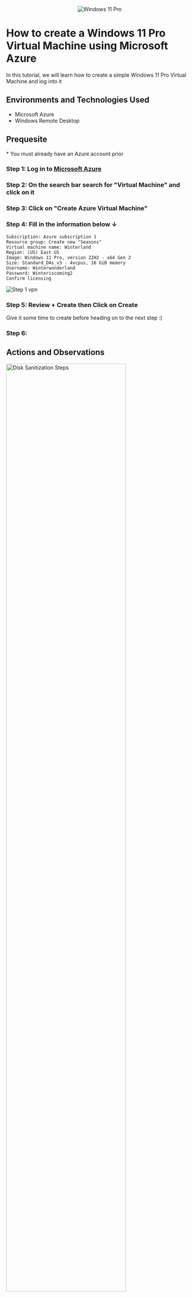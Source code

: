 
<p align="center">
<img src="https://cdn.mos.cms.futurecdn.net/t22B2B44iJ4WP9WXsuN2sS-650-80.png" alt="Windows 11 Pro"/>
</p>

<h1>How to create a Windows 11 Pro Virtual Machine using Microsoft Azure</h1>
In this tutorial, we will learn how to create a simple Windows 11 Pro Virtual Machine and log into it


<h2>Environments and Technologies Used</h2>

- Microsoft Azure
- Windows Remote Desktop

<h2>Prequesite</h2>
* You must already have an Azure account prior


<h3>Step 1: Log in to <a href="www.portal.azure.com"> Microsoft Azure </a></h3>
<h3>Step 2: On the search bar search for "Virtual Machine" and click on it</h3>
<h3>Step 3: Click on "Create Azure Virtual Machine" </h3>
<h3>Step 4: Fill in the information below ↓ </h3>

    Subscription: Azure subscription 1
    Resource group: Create new "Seasons"
    Virtual machine name: Winterland
    Region: (US) East US
    Image: Windows 11 Pro, version 22H2 - x64 Gen 2
    Size: Standard_D4s_v3 - 4vcpus, 16 GiB memory
    Username: Winterwonderland
    Password: Winteriscoming2
    Confirm licensing

![Step 1 vpn](https://github.com/Archie735/How-to-Create-a-Windows-11-Virtual-Machine/assets/150314129/5881d141-8d61-4c22-9307-3329f32fcd62)


    
<h3>Step 5: Review + Create then Click on Create</h3>
Give it some time to create before heading on to the next step :)

<h3>Step 6: 
<h2>Actions and Observations</h2>

<p>
<img src="https://i.imgur.com/DJmEXEB.png" height="80%" width="80%" alt="Disk Sanitization Steps"/>
</p>
<p>
Lorem ipsum dolor sit amet, consectetur adipiscing elit, sed do eiusmod tempor incididunt ut labore et dolore magna aliqua. Ut enim ad minim veniam, quis nostrud exercitation ullamco laboris nisi ut aliquip ex ea commodo consequat. Duis aute irure dolor in reprehenderit in voluptate velit esse cillum dolore eu fugiat nulla pariatur.
</p>
<br />

<p>
<img src="https://i.imgur.com/DJmEXEB.png" height="80%" width="80%" alt="Disk Sanitization Steps"/>
</p>
<p>
Lorem ipsum dolor sit amet, consectetur adipiscing elit, sed do eiusmod tempor incididunt ut labore et dolore magna aliqua. Ut enim ad minim veniam, quis nostrud exercitation ullamco laboris nisi ut aliquip ex ea commodo consequat. Duis aute irure dolor in reprehenderit in voluptate velit esse cillum dolore eu fugiat nulla pariatur.
</p>
<br />

<p>
<img src="https://i.imgur.com/DJmEXEB.png" height="80%" width="80%" alt="Disk Sanitization Steps"/>
</p>
<p>
Lorem ipsum dolor sit amet, consectetur adipiscing elit, sed do eiusmod tempor incididunt ut labore et dolore magna aliqua. Ut enim ad minim veniam, quis nostrud exercitation ullamco laboris nisi ut aliquip ex ea commodo consequat. Duis aute irure dolor in reprehenderit in voluptate velit esse cillum dolore eu fugiat nulla pariatur.
</p>
<br />
